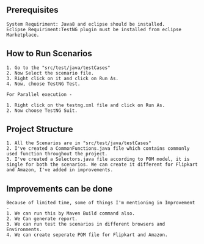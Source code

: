 
Prerequisites
-------------
```
System Requiriment: Java8 and eclipse should be installed.
Eclipse Requiriment:TestNG plugin must be installed from eclipse Marketplace.
```

How to Run Scenarios
--------------------------------
```
1. Go to the "src/test/java/testCases"
2. Now Select the scenario file.
3. Right click on it and click on Run As.
4. Now, choose TestNG Test.

For Parallel execution -

1. Right click on the testng.xml file and click on Run As.
2. Now choose TestNG Suit.
```
Project Structure
--------------------------------
```
1. All the Scenarios are in "src/test/java/testCases"
2. I've created a CommonFunctions.java file which contains commonly used function throughout the project.
3. I've created a Selectors.java file according to POM model, it is single for both the scenarios. We can create it different for Flipkart and Amazon, I've added in improvements.
```

Improvements can be done
----------------------
```
Because of limited time, some of things I'm mentioning in Improvement -
1. We can run this by Maven Build command also.
2. We Can generate report. 
3. We can run test the scenarios in different browsers and Environments.
4. We can create seperate POM file for Flipkart and Amazon. 
```